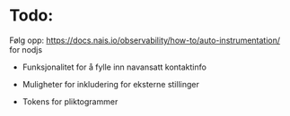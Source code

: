 # Todo:

Følg opp: https://docs.nais.io/observability/how-to/auto-instrumentation/ for nodjs

- Funksjonalitet for å fylle inn navansatt kontaktinfo

- Muligheter for inkludering for eksterne stillinger

- Tokens for pliktogrammer
